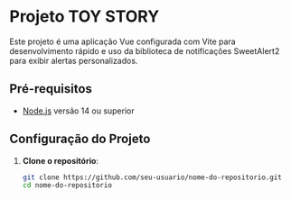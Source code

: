 # Projeto TOY STORY

Este projeto é uma aplicação Vue configurada com Vite para desenvolvimento rápido e uso da biblioteca de notificações SweetAlert2 para exibir alertas personalizados.

## Pré-requisitos

- [Node.js](https://nodejs.org/) versão 14 ou superior

## Configuração do Projeto

1. **Clone o repositório**:
   ```bash
   git clone https://github.com/seu-usuario/nome-do-repositorio.git
   cd nome-do-repositorio
